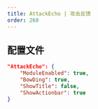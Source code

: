 ```yaml
---
title: AttackEcho | 攻击反馈
order: 260
---
```


## 配置文件

```json
"AttackEcho": {
    "ModuleEnabled": true,
    "BowDing": true,
    "ShowTitle": false,
    "ShowActionbar": true
}
```
